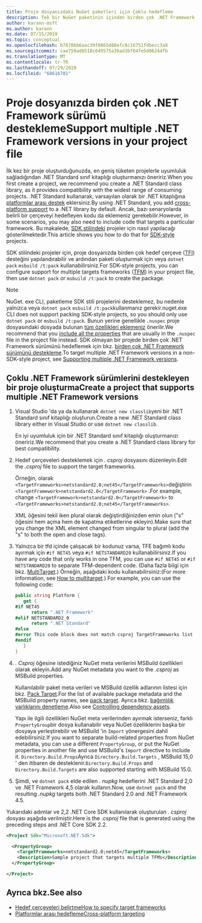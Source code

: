 ```yaml
---
title: Proje dosyanızdaki NuGet paketleri için Çoklu hedefleme
description: Tek bir NuGet paketinin içinden birden çok .NET Framework sürümünü hedeflemek için çeşitli yöntemlerin açıklaması.
author: karann-msft
ms.author: karann
ms.date: 07/15/2019
ms.topic: conceptual
ms.openlocfilehash: b7870bb6aac39f0865d88efc8c16751fdbecc3a8
ms.sourcegitcommit: cae759ad8518c049575a30ad3bf04fe5d06244fb
ms.translationtype: MT
ms.contentlocale: tr-TR
ms.lasthandoff: 07/29/2019
ms.locfileid: "68616781"
---
```

# <a name="support-multiple-net-framework-versions-in-your-project-file"></a><span data-ttu-id="77e0d-103">Proje dosyanızda birden çok .NET Framework sürümü destekleme</span><span class="sxs-lookup"><span data-stu-id="77e0d-103">Support multiple .NET Framework versions in your project file</span></span>

<span data-ttu-id="77e0d-104">İlk kez bir proje oluşturduğunuzda, en geniş tüketen projelerle uyumluluk sağladığından .NET Standard sınıf kitaplığı oluşturmanızı öneririz.</span><span class="sxs-lookup"><span data-stu-id="77e0d-104">When you first create a project, we recommend you create a .NET Standard class library, as it provides compatibility with the widest range of consuming projects.</span></span> <span data-ttu-id="77e0d-105">.NET Standard kullanarak, varsayılan olarak bir .NET kitaplığına [platformlar arası destek](/dotnet/standard/library-guidance/cross-platform-targeting) eklersiniz.</span><span class="sxs-lookup"><span data-stu-id="77e0d-105">By using .NET Standard, you add [cross-platform support](/dotnet/standard/library-guidance/cross-platform-targeting) to a .NET library by default.</span></span> <span data-ttu-id="77e0d-106">Ancak, bazı senaryolarda belirli bir çerçeveyi hedefleyen kodu da eklemeniz gerekebilir.</span><span class="sxs-lookup"><span data-stu-id="77e0d-106">However, in some scenarios, you may also need to include code that targets a particular framework.</span></span> <span data-ttu-id="77e0d-107">Bu makalede, [SDK stilindeki](../resources/check-project-format.md) projeler için nasıl yapılacağı gösterilmektedir.</span><span class="sxs-lookup"><span data-stu-id="77e0d-107">This article shows you how to do that for [SDK-style](../resources/check-project-format.md) projects.</span></span>

<span data-ttu-id="77e0d-108">SDK stilindeki projeler için, proje dosyanızda birden çok hedef çerçeve ([TFI](/dotnet/standard/frameworks)) desteğini yapılandırabilir ve ardından paketi oluşturmak için veya `dotnet pack` `msbuild /t:pack` kullanabilirsiniz.</span><span class="sxs-lookup"><span data-stu-id="77e0d-108">For SDK-style projects, you can configure support for multiple targets frameworks ([TFM](/dotnet/standard/frameworks)) in your project file, then use `dotnet pack` or `msbuild /t:pack` to create the package.</span></span>

> [!NOTE]
> <span data-ttu-id="77e0d-109">NuGet. exe CLI, paketleme SDK stili projelerini desteklemez, bu nedenle yalnızca veya `dotnet pack` `msbuild /t:pack`kullanmanız gerekir.</span><span class="sxs-lookup"><span data-stu-id="77e0d-109">nuget.exe CLI does not support packing SDK-style projects, so you should only use `dotnet pack` or `msbuild /t:pack`.</span></span> <span data-ttu-id="77e0d-110">Bunun yerine genellikle `.nuspec` proje dosyasındaki dosyada bulunan [tüm özellikleri eklemeniz](../reference/msbuild-targets.md#pack-target) önerilir.</span><span class="sxs-lookup"><span data-stu-id="77e0d-110">We recommend that you [include all the properties](../reference/msbuild-targets.md#pack-target) that are usually in the `.nuspec` file in the project file instead.</span></span> <span data-ttu-id="77e0d-111">SDK olmayan bir projede birden çok .NET Framework sürümünü hedeflemek için bkz. [birden çok .NET Framework sürümünü destekleme](supporting-multiple-target-frameworks.md).</span><span class="sxs-lookup"><span data-stu-id="77e0d-111">To target multiple .NET Framework versions in a non-SDK-style project, see [Supporting multiple .NET Framework versions](supporting-multiple-target-frameworks.md).</span></span>

## <a name="create-a-project-that-supports-multiple-net-framework-versions"></a><span data-ttu-id="77e0d-112">Çoklu .NET Framework sürümlerini destekleyen bir proje oluşturma</span><span class="sxs-lookup"><span data-stu-id="77e0d-112">Create a project that supports multiple .NET Framework versions</span></span>

1. <span data-ttu-id="77e0d-113">Visual Studio 'da ya da kullanarak `dotnet new classlib`yeni bir .NET Standard sınıf kitaplığı oluşturun.</span><span class="sxs-lookup"><span data-stu-id="77e0d-113">Create a new .NET Standard class library either in Visual Studio or use `dotnet new classlib`.</span></span>

   <span data-ttu-id="77e0d-114">En iyi uyumluluk için bir .NET Standard sınıf kitaplığı oluşturmanızı öneririz.</span><span class="sxs-lookup"><span data-stu-id="77e0d-114">We recommend that you create a .NET Standard class library for best compatibility.</span></span>

2. <span data-ttu-id="77e0d-115">Hedef çerçeveleri desteklemek için *. csproj* dosyasını düzenleyin.</span><span class="sxs-lookup"><span data-stu-id="77e0d-115">Edit the *.csproj* file to support the target frameworks.</span></span>

   <span data-ttu-id="77e0d-116">Örneğin, olarak `<TargetFrameworks>netstandard2.0;net45</TargetFrameworks>`değiştirin `<TargetFramework>netstandard2.0</TargetFramework>` .</span><span class="sxs-lookup"><span data-stu-id="77e0d-116">For example, change `<TargetFramework>netstandard2.0</TargetFramework>` to `<TargetFrameworks>netstandard2.0;net45</TargetFrameworks>`.</span></span>

   <span data-ttu-id="77e0d-117">XML öğesini tekil iken plural olarak değiştirdiğinizden emin olun ("s" öğesini hem açma hem de kapatma etiketlerine ekleyin).</span><span class="sxs-lookup"><span data-stu-id="77e0d-117">Make sure that you change the XML element changed from singular to plural (add the "s" to both the open and close tags).</span></span>

3. <span data-ttu-id="77e0d-118">Yalnızca bir tfd içinde çalışacak bir kodunuz varsa, TFE bağımlı kodu ayırmak için `#if NET45` veya `#if NETSTANDARD20` kullanabilirsiniz.</span><span class="sxs-lookup"><span data-stu-id="77e0d-118">If you have any code that only works in one TFM, you can use `#if NET45` or `#if NETSTANDARD20` to separate TFM-dependent code.</span></span> <span data-ttu-id="77e0d-119">(Daha fazla bilgi için bkz. [MultiTarget](/dotnet/core/tutorials/libraries#how-to-multitarget).) Örneğin, aşağıdaki kodu kullanabilirsiniz:</span><span class="sxs-lookup"><span data-stu-id="77e0d-119">(For more information, see [How to multitarget](/dotnet/core/tutorials/libraries#how-to-multitarget).) For example, you can use the following code:</span></span>

   ```csharp
   public string Platform {
      get {
   #if NET45
         return ".NET Framework"
   #elif NETSTANDARD2_0
         return ".NET Standard"
   #else
   #error This code block does not match csproj TargetFrameworks list
   #endif
      }
   }
   ```

4. <span data-ttu-id="77e0d-120">*. Csproj* öğesine istediğiniz NuGet meta verilerini MSBuild özellikleri olarak ekleyin.</span><span class="sxs-lookup"><span data-stu-id="77e0d-120">Add any NuGet metadata you want to the *.csproj* as MSBuild properties.</span></span>

   <span data-ttu-id="77e0d-121">Kullanılabilir paket meta verileri ve MSBuild özellik adlarının listesi için bkz. [Pack Target](../reference/msbuild-targets.md#pack-target).</span><span class="sxs-lookup"><span data-stu-id="77e0d-121">For the list of available package metadata and the MSBuild property names, see [pack target](../reference/msbuild-targets.md#pack-target).</span></span> <span data-ttu-id="77e0d-122">Ayrıca bkz. [bağımlılık varlıklarını denetleme](../consume-packages/package-references-in-project-files.md#controlling-dependency-assets).</span><span class="sxs-lookup"><span data-stu-id="77e0d-122">Also see [Controlling dependency assets](../consume-packages/package-references-in-project-files.md#controlling-dependency-assets).</span></span>

   <span data-ttu-id="77e0d-123">Yapı ile ilgili özellikleri NuGet meta verilerinden ayırmak isterseniz, farklı `PropertyGroup`bir dosya kullanabilir veya NuGet özelliklerini başka bir dosyaya yerleştirebilir ve MSBuild 'in `Import` yönergesini dahil edebilirsiniz.</span><span class="sxs-lookup"><span data-stu-id="77e0d-123">If you want to separate build-related properties from NuGet metadata, you can use a different `PropertyGroup`, or put the NuGet properties in another file and use MSBuild's `Import` directive to include it.</span></span> <span data-ttu-id="77e0d-124">`Directory.Build.Props`Ayrıca `Directory.Build.Targets` , MSBuild 15,0 ' den itibaren de desteklenir.</span><span class="sxs-lookup"><span data-stu-id="77e0d-124">`Directory.Build.Props` and `Directory.Build.Targets` are also supported starting with MSBuild 15.0.</span></span>

5. <span data-ttu-id="77e0d-125">Şimdi, ve `dotnet pack` elde edilen *. nupkg* hedeflerini .NET Standard 2,0 ve .NET Framework 4,5 olarak kullanın.</span><span class="sxs-lookup"><span data-stu-id="77e0d-125">Now, use `dotnet pack` and the resulting *.nupkg* targets both .NET Standard 2.0 and .NET Framework 4.5.</span></span>

<span data-ttu-id="77e0d-126">Yukarıdaki adımlar ve 2,2 .NET Core SDK kullanılarak oluşturulan *. csproj* dosyası aşağıda verilmiştir.</span><span class="sxs-lookup"><span data-stu-id="77e0d-126">Here is the *.csproj* file that is generated using the preceding steps and .NET Core SDK 2.2.</span></span>

```xml
<Project Sdk="Microsoft.NET.Sdk">

  <PropertyGroup>
    <TargetFrameworks>netstandard2.0;net45</TargetFrameworks>
    <Description>Sample project that targets multiple TFMs</Description>
  </PropertyGroup>

</Project>
```

## <a name="see-also"></a><span data-ttu-id="77e0d-127">Ayrıca bkz.</span><span class="sxs-lookup"><span data-stu-id="77e0d-127">See also</span></span>

* [<span data-ttu-id="77e0d-128">Hedef çerçeveleri belirtme</span><span class="sxs-lookup"><span data-stu-id="77e0d-128">How to specify target frameworks</span></span>](/dotnet/standard/frameworks#how-to-specify-target-frameworks)
* [<span data-ttu-id="77e0d-129">Platformlar arası hedefleme</span><span class="sxs-lookup"><span data-stu-id="77e0d-129">Cross-platform targeting</span></span>](/dotnet/standard/library-guidance/cross-platform-targeting)
